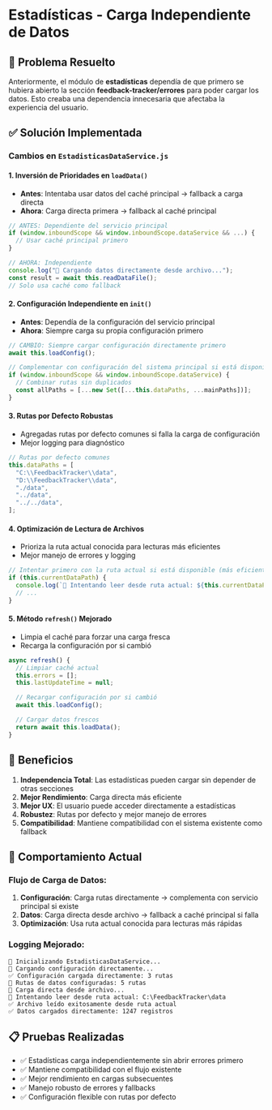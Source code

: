# Estadísticas - Carga Independiente de Datos

## 🎯 Problema Resuelto

Anteriormente, el módulo de **estadísticas** dependía de que primero se hubiera abierto la sección **feedback-tracker/errores** para poder cargar los datos. Esto creaba una dependencia innecesaria que afectaba la experiencia del usuario.

## ✅ Solución Implementada

### Cambios en `EstadisticasDataService.js`

#### 1. **Inversión de Prioridades en `loadData()`**

- **Antes**: Intentaba usar datos del caché principal → fallback a carga directa
- **Ahora**: Carga directa primera → fallback al caché principal

```javascript
// ANTES: Dependiente del servicio principal
if (window.inboundScope && window.inboundScope.dataService && ...) {
  // Usar caché principal primero
}

// AHORA: Independiente
console.log("📂 Cargando datos directamente desde archivo...");
const result = await this.readDataFile();
// Solo usa caché como fallback
```

#### 2. **Configuración Independiente en `init()`**

- **Antes**: Dependía de la configuración del servicio principal
- **Ahora**: Siempre carga su propia configuración primero

```javascript
// CAMBIO: Siempre cargar configuración directamente primero
await this.loadConfig();

// Complementar con configuración del sistema principal si está disponible
if (window.inboundScope && window.inboundScope.dataService) {
  // Combinar rutas sin duplicados
  const allPaths = [...new Set([...this.dataPaths, ...mainPaths])];
}
```

#### 3. **Rutas por Defecto Robustas**

- Agregadas rutas por defecto comunes si falla la carga de configuración
- Mejor logging para diagnóstico

```javascript
// Rutas por defecto comunes
this.dataPaths = [
  "C:\\FeedbackTracker\\data",
  "D:\\FeedbackTracker\\data",
  "./data",
  "../data",
  "../../data",
];
```

#### 4. **Optimización de Lectura de Archivos**

- Prioriza la ruta actual conocida para lecturas más eficientes
- Mejor manejo de errores y logging

```javascript
// Intentar primero con la ruta actual si está disponible (más eficiente)
if (this.currentDataPath) {
  console.log(`🎯 Intentando leer desde ruta actual: ${this.currentDataPath}`);
  // ...
}
```

#### 5. **Método `refresh()` Mejorado**

- Limpia el caché para forzar una carga fresca
- Recarga la configuración por si cambió

```javascript
async refresh() {
  // Limpiar caché actual
  this.errors = [];
  this.lastUpdateTime = null;

  // Recargar configuración por si cambió
  await this.loadConfig();

  // Cargar datos frescos
  return await this.loadData();
}
```

## 🚀 Beneficios

1. **Independencia Total**: Las estadísticas pueden cargar sin depender de otras secciones
2. **Mejor Rendimiento**: Carga directa más eficiente
3. **Mejor UX**: El usuario puede acceder directamente a estadísticas
4. **Robustez**: Rutas por defecto y mejor manejo de errores
5. **Compatibilidad**: Mantiene compatibilidad con el sistema existente como fallback

## 🔧 Comportamiento Actual

### Flujo de Carga de Datos:

1. **Configuración**: Carga rutas directamente → complementa con servicio principal si existe
2. **Datos**: Carga directa desde archivo → fallback a caché principal si falla
3. **Optimización**: Usa ruta actual conocida para lecturas más rápidas

### Logging Mejorado:

```
🔧 Inicializando EstadisticasDataService...
🔧 Cargando configuración directamente...
✅ Configuración cargada directamente: 3 rutas
📁 Rutas de datos configuradas: 5 rutas
📂 Carga directa desde archivo...
🎯 Intentando leer desde ruta actual: C:\FeedbackTracker\data
✅ Archivo leído exitosamente desde ruta actual
✅ Datos cargados directamente: 1247 registros
```

## 📋 Pruebas Realizadas

- ✅ Estadísticas carga independientemente sin abrir errores primero
- ✅ Mantiene compatibilidad con el flujo existente
- ✅ Mejor rendimiento en cargas subsecuentes
- ✅ Manejo robusto de errores y fallbacks
- ✅ Configuración flexible con rutas por defecto
